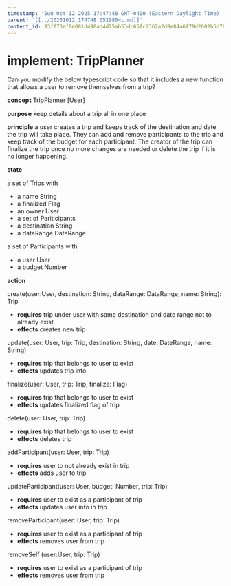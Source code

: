 ```yaml
---
timestamp: 'Sun Oct 12 2025 17:47:48 GMT-0400 (Eastern Daylight Time)'
parent: '[[../20251012_174748.0529804c.md]]'
content_id: 93ff73af0e081d498ad4d25ab53dc65fc2362a2d8e84a6f79d2602b5d78c486c
---
```


# implement: TripPlanner

Can you modify the below typescript code so that it includes a new function that allows a user to remove themselves from a trip?

**concept** TripPlanner \[User]

**purpose** keep details about a trip all in one place

**principle** a user creates a trip and keeps track of the destination and date the trip will take place. They can add and remove participants to the trip and keep track of the budget for each participant. The creator of the trip can finalize the trip once no more changes are needed or delete the trip
if it is no longer happening.

**state**

a set of Trips with

* a name String
* a finalized Flag
* an owner User
* a set of Pariticipants
* a destination String
* a dateRange DateRange

a set of Participants with

* a user User
* a budget Number

**action**

create(user:User, destination: String, dataRange: DataRange, name: String): Trip

* **requires** trip under user with same destination and date range not to already exist
* **effects** creates new trip

update(user: User, trip: Trip, destination: String, date: DateRange, name: String)

* **requires** trip that belongs to user to exist
* **effects** updates trip info

finalize(user: User, trip: Trip, finalize: Flag)

* **requires** trip that belongs to user to exist
* **effects** updates finalized flag of trip

delete(user: User, trip: Trip)

* **requires** trip that belongs to user to exist
* **effects** deletes trip

addParticipant(user: User, trip: Trip)

* **requires** user to not already exist in trip
* **effects** adds user to trip

updateParticipant(user: User, budget: Number, trip: Trip)

* **requires** user to exist as a participant of trip
* **effects** updates user info in trip

removeParticipant(user: User, trip: Trip)

* **requires** user to exist as a participant of trip
* **effects** removes user from trip

removeSelf (user:User, trip: Trip)

* **requires** user to exist as a participant of trip
* **effects** removes user from trip
